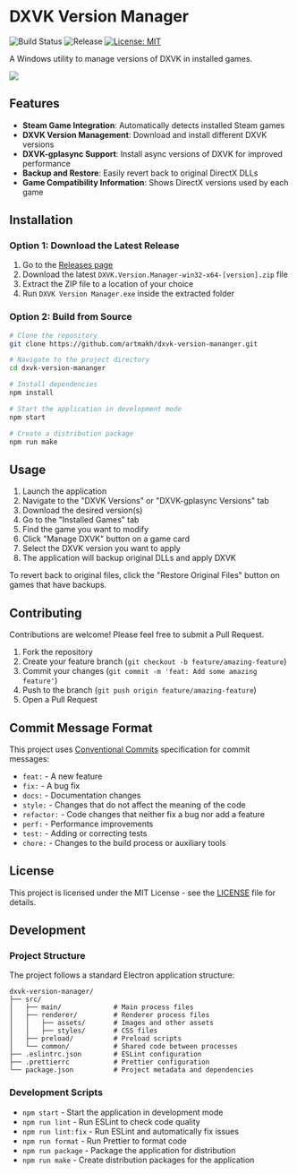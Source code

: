 # DXVK Version Manager

![Build Status](https://img.shields.io/github/actions/workflow/status/artmakh/dxvk-version-mananger/release-please.yml)
![Release](https://img.shields.io/github/v/release/artmakh/dxvk-version-mananger)
[![License: MIT](https://img.shields.io/badge/License-MIT-yellow.svg)](https://opensource.org/licenses/MIT)

A Windows utility to manage versions of DXVK in installed games.

![](.github/screen.gif)

## Features

- **Steam Game Integration**: Automatically detects installed Steam games
- **DXVK Version Management**: Download and install different DXVK versions
- **DXVK-gplasync Support**: Install async versions of DXVK for improved performance
- **Backup and Restore**: Easily revert back to original DirectX DLLs
- **Game Compatibility Information**: Shows DirectX versions used by each game

## Installation

### Option 1: Download the Latest Release

1. Go to the [Releases page](https://github.com/artmakh/dxvk-version-mananger/releases)
2. Download the latest `DXVK.Version.Manager-win32-x64-[version].zip` file
3. Extract the ZIP file to a location of your choice
4. Run `DXVK Version Manager.exe` inside the extracted folder

### Option 2: Build from Source

```bash
# Clone the repository
git clone https://github.com/artmakh/dxvk-version-mananger.git

# Navigate to the project directory
cd dxvk-version-mananger

# Install dependencies
npm install

# Start the application in development mode
npm start

# Create a distribution package
npm run make
```

## Usage

1. Launch the application
2. Navigate to the "DXVK Versions" or "DXVK-gplasync Versions" tab
3. Download the desired version(s)
4. Go to the "Installed Games" tab
5. Find the game you want to modify
6. Click "Manage DXVK" button on a game card
7. Select the DXVK version you want to apply
8. The application will backup original DLLs and apply DXVK

To revert back to original files, click the "Restore Original Files" button on games that have backups.

## Contributing

Contributions are welcome! Please feel free to submit a Pull Request.

1. Fork the repository
2. Create your feature branch (`git checkout -b feature/amazing-feature`)
3. Commit your changes (`git commit -m 'feat: Add some amazing feature'`)
4. Push to the branch (`git push origin feature/amazing-feature`)
5. Open a Pull Request

## Commit Message Format

This project uses [Conventional Commits](https://www.conventionalcommits.org/) specification for commit messages:

- `feat:` - A new feature
- `fix:` - A bug fix
- `docs:` - Documentation changes
- `style:` - Changes that do not affect the meaning of the code
- `refactor:` - Code changes that neither fix a bug nor add a feature
- `perf:` - Performance improvements
- `test:` - Adding or correcting tests
- `chore:` - Changes to the build process or auxiliary tools

## License

This project is licensed under the MIT License - see the [LICENSE](LICENSE) file for details.

## Development

### Project Structure

The project follows a standard Electron application structure:

```
dxvk-version-manager/
├── src/
│   ├── main/             # Main process files
│   ├── renderer/         # Renderer process files
│   │   ├── assets/       # Images and other assets
│   │   ├── styles/       # CSS files
│   ├── preload/          # Preload scripts
│   └── common/           # Shared code between processes
├── .eslintrc.json        # ESLint configuration
├── .prettierrc           # Prettier configuration
└── package.json          # Project metadata and dependencies
```

### Development Scripts

- `npm start` - Start the application in development mode
- `npm run lint` - Run ESLint to check code quality
- `npm run lint:fix` - Run ESLint and automatically fix issues
- `npm run format` - Run Prettier to format code
- `npm run package` - Package the application for distribution
- `npm run make` - Create distribution packages for the application

